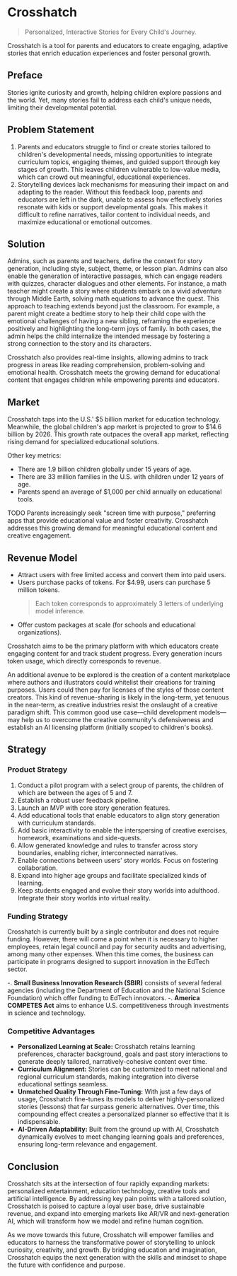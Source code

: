 # Crosshatch

> Personalized, Interactive Stories for Every Child's Journey.

Crosshatch is a tool for parents and educators to create engaging, adaptive stories that enrich
education experiences and foster personal growth.

## Preface

Stories ignite curiosity and growth, helping children explore passions and the world. Yet, many
stories fail to address each child's unique needs, limiting their developmental potential.

## Problem Statement

1. Parents and educators struggle to find or create stories tailored to children's developmental
   needs, missing opportunities to integrate curriculum topics, engaging themes, and guided support
   through key stages of growth. This leaves children vulnerable to low-value media, which can crowd
   out meaningful, educational experiences.
2. Storytelling devices lack mechanisms for measuring their impact on and adapting to the reader.
   Without this feedback loop, parents and educators are left in the dark, unable to assess how
   effectively stories resonate with kids or support developmental goals. This makes it difficult to
   refine narratives, tailor content to individual needs, and maximize educational or emotional
   outcomes.

## Solution

Admins, such as parents and teachers, define the context for story generation, including style,
subject, theme, or lesson plan. Admins can also enable the generation of interactive passages, which
can engage readers with quizzes, character dialogues and other elements. For instance, a math
teacher might create a story where students embark on a vivid adventure through Middle Earth,
solving math equations to advance the quest. This approach to teaching extends beyond just the
classroom. For example, a parent might create a bedtime story to help their child cope with the
emotional challenges of having a new sibling, reframing the experience positively and highlighting
the long-term joys of family. In both cases, the admin helps the child internalize the intended
message by fostering a strong connection to the story and its characters.

Crosshatch also provides real-time insights, allowing admins to track progress in areas like reading
comprehension, problem-solving and emotional health. Crosshatch meets the growing demand for
educational content that engages children while empowering parents and educators.

## Market

Crosshatch taps into the U.S.' $5 billion market for education technology. Meanwhile, the global
children's app market is projected to grow to $14.6 billion by 2026. This growth rate outpaces the
overall app market, reflecting rising demand for specialized educational solutions.

Other key metrics:

- There are 1.9 billion children globally under 15 years of age.
- There are 33 million families in the U.S. with children under 12 years of age.
- Parents spend an average of $1,000 per child annually on educational tools.

TODO Parents increasingly seek "screen time with purpose," preferring apps that provide educational
value and foster creativity. Crosshatch addresses this growing demand for meaningful educational
content and creative engagement.

## Revenue Model

- Attract users with free limited access and convert them into paid users.
- Users purchase packs of tokens. For $4.99, users can purchase 5 million tokens.
  > Each token corresponds to approximately 3 letters of underlying model inference.
- Offer custom packages at scale (for schools and educational organizations).

Crosshatch aims to be the primary platform with which educators create engaging content for and
track student progress. Every generation incurs token usage, which directly corresponds to revenue.

An additional avenue to be explored is the creation of a content marketplace where authors and
illustrators could whitelist their creations for training purposes. Users could then pay for
licenses of the styles of those content creators. This kind of revenue-sharing is likely in the
long-term, yet tenuous in the near-term, as creative industries resist the onslaught of a creative
paradigm shift. This common good use case––child development models––may help us to overcome the
creative community's defensiveness and establish an AI licensing platform (initially scoped to
children's books).

## Strategy

### Product Strategy

1. Conduct a pilot program with a select group of parents, the children of which are between the
   ages of 5 and 7.
2. Establish a robust user feedback pipeline.
3. Launch an MVP with core story generation features.
4. Add educational tools that enable educators to align story generation with curriculum standards.
5. Add basic interactivity to enable the interspersing of creative exercises, homework, examinations
   and side-quests.
6. Allow generated knowledge and rules to transfer across story boundaries, enabling richer,
   interconnected narratives.
7. Enable connections between users' story worlds. Focus on fostering collaboration.
8. Expand into higher age groups and facilitate specialized kinds of learning.
9. Keep students engaged and evolve their story worlds into adulthood. Integrate their story worlds
   into virtual reality.

### Funding Strategy

Crosshatch is currently built by a single contributor and does not require funding. However, there
will come a point when it is necessary to higher employees, retain legal council and pay for
security audits and advertising, among many other expenses. When this time comes, the business can
participate in programs designed to support innovation in the EdTech sector.

-. **Small Business Innovation Research (SBIR)** consists of several federal agencies (including the
Department of Education and the National Science Foundation) which offer funding to EdTech
innovators. -. **America COMPETES Act** aims to enhance U.S. competitiveness through investments in
science and technology.

### Competitive Advantages

- **Personalized Learning at Scale:** Crosshatch retains learning preferences, character background,
  goals and past story interactions to generate deeply tailored, narratively-cohesive content over
  time.
- **Curriculum Alignment:** Stories can be customized to meet national and regional curriculum
  standards, making integration into diverse educational settings seamless.
- **Unmatched Quality Through Fine-Tuning:** With just a few days of usage, Crosshatch fine-tunes
  its models to deliver highly-personalized stories (lessons) that far surpass generic alternatives.
  Over time, this compounding effect creates a personalized planner so effective that it is
  indispensable.
- **AI-Driven Adaptability:** Built from the ground up with AI, Crosshatch dynamically evolves to
  meet changing learning goals and preferences, ensuring long-term relevance and engagement.

## Conclusion

Crosshatch sits at the intersection of four rapidly expanding markets: personalized entertainment,
education technology, creative tools and artificial intelligence. By addressing key pain points with
a tailored solution, Crosshatch is poised to capture a loyal user base, drive sustainable revenue,
and expand into emerging markets like AR/VR and next-generation AI, which will transform how we
model and refine human cognition.

As we move towards this future, Crosshatch will empower families and educators to harness the
transformative power of storytelling to unlock curiosity, creativity, and growth. By bridging
education and imagination, Crosshatch equips the next generation with the skills and mindset to
shape the future with confidence and purpose.
